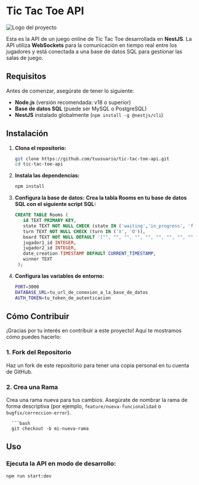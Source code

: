 # Tic Tac Toe API

![Logo del proyecto](ruta/a/tu/imagen.png)  

Esta es la API de un juego online de Tic Tac Toe desarrollada en **NestJS**. La API utiliza **WebSockets** para la comunicación en tiempo real entre los jugadores y está conectada a una base de datos SQL para gestionar las salas de juego.

## Requisitos

Antes de comenzar, asegúrate de tener lo siguiente:

- **Node.js** (versión recomendada: v18 o superior)
- **Base de datos SQL** (puede ser MySQL o PostgreSQL)
- **NestJS** instalado globalmente (`npm install -g @nestjs/cli`)

## Instalación

1. **Clona el repositorio:**

   ```bash
   git clone https://github.com/tuusuario/tic-tac-toe-api.git
   cd tic-tac-toe-api
2. **Instala las dependencias:**

   ```bash
   npm install
3. **Configura la base de datos:**
   **Crea la tabla Rooms en tu base de datos SQL con el siguiente script SQL:**
   ```sql
   CREATE TABLE Rooms (
      id TEXT PRIMARY KEY,
      state TEXT NOT NULL CHECK (state IN ('waiting','in_progress', 'finished')),
      turn TEXT NOT NULL CHECK (turn IN ('X', 'O')),
      board TEXT NOT NULL DEFAULT '["", "", "", "", "", "", "", "", ""]',
      jugador1_id INTEGER,
      jugador2_id INTEGER,
      date_creation TIMESTAMP DEFAULT CURRENT_TIMESTAMP,
      winner TEXT
    );
4. **Configura las variables de entorno:**
      ```bash
      PORT=3000
      DATABASE_URL=tu_url_de_conexion_a_la_base_de_datos
      AUTH_TOKEN=tu_token_de_autenticacion

## Cómo Contribuir

¡Gracias por tu interés en contribuir a este proyecto! Aquí te mostramos cómo puedes hacerlo:

### 1. **Fork del Repositorio**

Haz un fork de este repositorio para tener una copia personal en tu cuenta de GitHub.

### 2. **Crea una Rama**

Crea una rama nueva para tus cambios. Asegúrate de nombrar la rama de forma descriptiva (por ejemplo, `feature/nueva-funcionalidad` o `bugfix/correccion-error`).

      ```bash
      git checkout -b mi-nueva-rama


## Uso

### Ejecuta la API en modo de desarrollo:

```bash
npm run start:dev












